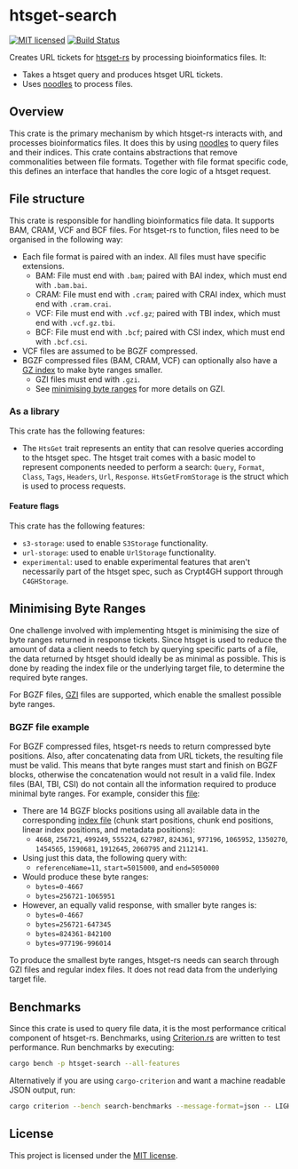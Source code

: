 # htsget-search

[![MIT licensed][mit-badge]][mit-url]
[![Build Status][actions-badge]][actions-url]

[mit-badge]: https://img.shields.io/badge/license-MIT-blue.svg
[mit-url]: https://github.com/umccr/htsget-rs/blob/main/LICENSE
[actions-badge]: https://github.com/umccr/htsget-rs/actions/workflows/action.yml/badge.svg
[actions-url]: https://github.com/umccr/htsget-rs/actions?query=workflow%3Atests+branch%3Amain

Creates URL tickets for [htsget-rs] by processing bioinformatics files. It:
* Takes a htsget query and produces htsget URL tickets.
* Uses [noodles] to process files.

[htsget-rs]: https://github.com/umccr/htsget-rs

## Overview

This crate is the primary mechanism by which htsget-rs interacts with, and processes
bioinformatics files. It does this by using [noodles] to query files and their indices.
This crate contains abstractions that remove commonalities between file formats. Together with file format 
specific code, this defines an interface that handles the core logic of a htsget request.

[noodles]: https://github.com/zaeleus/noodles

## File structure

This crate is responsible for handling bioinformatics file data. It supports BAM, CRAM, VCF and BCF files.
For htsget-rs to function, files need to be organised in the following way:

* Each file format is paired with an index. All files must have specific extensions.
    * BAM: File must end with `.bam`; paired with BAI index, which must end with `.bam.bai`.
    * CRAM: File must end with `.cram`; paired with CRAI index, which must end with `.cram.crai`.
    * VCF: File must end with `.vcf.gz`; paired with TBI index, which must end with `.vcf.gz.tbi`.
    * BCF: File must end with `.bcf`; paired with CSI index, which must end with `.bcf.csi`.
* VCF files are assumed to be BGZF compressed.
* BGZF compressed files (BAM, CRAM, VCF) can optionally also have a [GZ index][gzi] to make byte ranges smaller.
    * GZI files must end with `.gzi`.
    * See [minimising byte ranges][minimising-byte-ranges] for more details on GZI.

[gzi]: http://www.htslib.org/doc/bgzip.html#GZI_FORMAT
[minimising-byte-ranges]: #minimising-byte-ranges

### As a library

This crate has the following features:

* The `HtsGet` trait represents an entity that can resolve queries according to the htsget spec. 
The htsget trait comes with a basic model to represent components needed to perform a search: `Query`, `Format`, 
`Class`, `Tags`, `Headers`, `Url`, `Response`. `HtsGetFromStorage` is the struct which is 
used to process requests.

#### Feature flags

This crate has the following features:
* `s3-storage`: used to enable `S3Storage` functionality.
* `url-storage`: used to enable `UrlStorage` functionality.
* `experimental`: used to enable experimental features that aren't necessarily part of the htsget spec, such as Crypt4GH support through `C4GHStorage`.

## Minimising Byte Ranges

One challenge involved with implementing htsget is  minimising the size of byte ranges returned in response
tickets. Since htsget is used to reduce the amount of data a client needs to fetch by querying specific parts of a file, 
the data returned by htsget should ideally be as minimal as possible. This is done by reading the index file or
the underlying target file, to determine the required byte ranges.

For BGZF files, [GZI][gzi] files are supported, which enable the smallest possible byte ranges.

### BGZF file example

For BGZF compressed files, htsget-rs needs to return compressed byte positions. Also, after concatenating data from URL tickets,
the resulting file must be valid. This means that byte ranges must start and finish on BGZF blocks, otherwise the concatenation
would not result in a valid file. Index files (BAI, TBI, CSI) do not contain all the information required to
produce minimal byte ranges. For example, consider this [file][example-file]:

* There are 14 BGZF blocks positions using all available data in the corresponding [index file][example-index] (chunk start positions, chunk end positions, linear index positions, and metadata positions):
    * `4668`, `256721`, `499249`, `555224`, `627987`, `824361`, `977196`, `1065952`, `1350270`, `1454565`, `1590681`, `1912645`, `2060795` and `2112141`.
* Using just this data, the following query with: 
  * `referenceName=11`, `start=5015000`, and `end=5050000`
* Would produce these byte ranges:
  * `bytes=0-4667`
  * `bytes=256721-1065951`
* However, an equally valid response, with smaller byte ranges is:
  * `bytes=0-4667`
  * `bytes=256721-647345`
  * `bytes=824361-842100`
  * `bytes=977196-996014`

To produce the smallest byte ranges, htsget-rs needs can search through GZI files and regular index files. It does not
read data from the underlying target file.

[example-file]: ../data/bam/htsnexus_test_NA12878.bam
[example-index]: ../data/bam/htsnexus_test_NA12878.bam.bai

## Benchmarks

Since this crate is used to query file data, it is the most performance critical component of htsget-rs. Benchmarks, using 
[Criterion.rs][criterion-rs] are written to test performance. Run benchmarks by executing:

```sh
cargo bench -p htsget-search --all-features
```

Alternatively if you are using `cargo-criterion` and want a machine readable JSON output, run:

```sh
cargo criterion --bench search-benchmarks --message-format=json -- LIGHT 1> search-benchmarks.json
```

[criterion-rs]: https://github.com/bheisler/criterion.rs

## License

This project is licensed under the [MIT license][license].

[license]: LICENSE